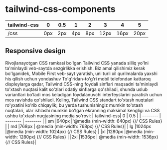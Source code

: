 # tailwind-css-components

| tailwind-css| 0 | 0.5 | 1 | 2 | 3 | 4 |5 |
| -------- | ---- |---- | ---- |---- |---- |---- |---- |
|/css| 0px |  2px | 4px | 8px | 12px | 16px | 20px | 

## Responsive design
Rivojlanayotgan CSS ramkasi bo'lgan Tailwind CSS yanada silliq yo'lni ta'minlaydi
veb-saytda sezgirlikka erishish. Biz amal qilishimiz kerak bo'lganidek, Mobile First
veb-sayt yaratish, uni turli xil qurilmalarda yaxshi his qilish uchun yondashuv
To'g'ridan-to'g'ri mobil telefondan kattaroq displeylarga qadar, Tailwind CSS-ning foydali sinflari maqsadni ta'minlaydi
to'xtash nuqtasi kalit so'zlari odatiy sinflarga qo'shiladi, shunda uslub variantlari bo'ladi
mos keladigan foydalanuvchi interfeyslarini yaratish uchun mos ravishda qo'shiladi.
Keling, Tailwind CSS standart to'xtash nuqtalari ro'yxatini ko'rib chiqaylik; bu yerda tushunishingiz mumkin
to'xtash nuqtalari, ular ishlashi mumkin bo'lgan ekranning maksimal kengligi va CSS
ushbu to'xtash nuqtasining media so'rovi:
| tailwind-css| 0 | 0.5 |
| -------- | -------- | -------- |
| sm |640px |'@media (min-width: 640px) {// CSS Rules} | 
| md |768px | @media (min-width: 768px) {// CSS Rules}| 
| lg |1024px |@media (min-width: 1024px) {// CSS Rules} | 
|xl |1280px |@media (min-width: 1280px) {// CSS Rules} | 
|2xl |1536px | @media (min-width: 1536px) {// CSS Rules}| 
